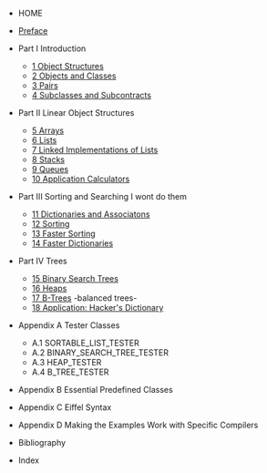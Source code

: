 - HOME

- [Preface](0_preface.md)

- Part I Introduction
    - [1 Object Structures](1_object_structures.md)
    - [2 Objects and Classes](2_Objects_and_Classes.md)
    - [3 Pairs](3_Pairs.md)
    - [4 Subclasses and Subcontracts](4_Subclasses_and_Subcontracts.md)
- Part II Linear Object Structures
    - [5 Arrays](5_Arrays.md)
    - [6 Lists](6_Lists.md)
    - [7 Linked Implementations of Lists](7_Linked_Implementations_of_Lists.md)
    - [8 Stacks](8_Stacks.md)
    - [9 Queues](9_Queues.md)
    - [10 Application Calculators](10_Application_Calculators.md)

- Part III Sorting and Searching I wont do them
    - [11 Dictionaries and Associatons](11_Dictionaries_and_Associations.md)
    - [12 Sorting](12_Sorting.md)
    - [13 Faster Sorting](13_faster_sorting.md)
    - [14 Faster Dictionaries](14_faster_dictionaries.md)

- Part IV Trees
    - [15 Binary Search Trees](15_Binary_Search_Trees.md)
    - [16 Heaps](16_Heaps.md)
    - [17 B-Trees](17_b-trees.md) -balanced trees-
    - [18 Application: Hacker's Dictionary](18_application_hackers_dicitonary.md)

- Appendix A Tester Classes
    - A.1 SORTABLE_LIST_TESTER
    - A.2 BINARY_SEARCH_TREE_TESTER
    - A.3 HEAP_TESTER
    - A.4 B_TREE_TESTER
- Appendix B Essential Predefined Classes
- Appendix C Eiffel Syntax
- Appendix D Making the Examples Work with Specific Compilers
- Bibliography
- Index